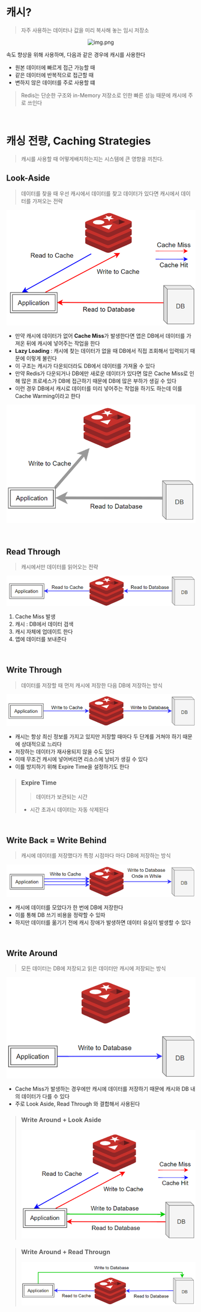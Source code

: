 # 캐시?

> 자주 사용하는 데이터나 값을 미리 복사해 놓는 임시 저장소

<div align="center">

![img.png](캐시란?.png)

</div>

속도 향상을 위해 사용하며, 다음과 같은 경우에 캐시를 사용한다

* 원본 데이터에 빠르게 접근 가능할 때
* 같은 데이터에 반복적으로 접근할 때
* 변하지 않은 데이터를 주로 사용할 떄

> Redis는 단순한 구조와 in-Memory 저장소로 인한 빠른 성능 때문에 캐시에 주로 쓰인다

<br>

# 캐싱 전량, Caching Strategies

> 캐시를 사용할 때 어떻게배치하는지는 시스템에 큰 영향을 끼친다.

## Look-Aside

> 데이터를 찾을 때 우선 캐시에서 데이터를 찾고 데이터가 있다면 캐시에서 데이터를 가져오는 전략
<div align="center">

![img.png](img/Look-Aside.png)

</div>

* 만약 캐시에 데이터가 없어 **Cache Miss**가 발생한다면 앱은 DB에서 데이터를 가져온 뒤에 캐시에 넣어주는 작업을 한다
* **Lazy Loading** : 캐시에 찾는 데이터가 없을 때 DB에서 직접 조회해서 입력되기 때문에 이렇게 불린다
* 이 구조는 캐시가 다운되더라도 DB에서 데이터를 가져올 수 있다
* 만약 Redis가 다운되거나 DB에만 새로운 데이터가 있다면 많은 Cache Miss로 인해 많은 프로세스가 DB에 접근하기 때문에 DB에 많은 부하가 생길 수 있다
* 이런 경우 DB에서 캐시로 데이터를 미리 넣어주는 작업을 하기도 하는데 이를 Cache Warming이라고 한다

<div align="center">
  
![img.png](img/Cache%20Warming.png)

</div>

<br>

## Read Through

> 캐시에서만 데이터를 읽어오는 전략

<div align="center">
  
![img.png](img/Read%20Trough.png)

</div>

1. Cache Miss 발생
2. 캐시 : DB에서 데이터 검색
3. 캐시 자체에 업데이트 한다
4. 앱에 데이터를 보내준다

<br>

## Write Through

> 데이터를 저장할 때 먼저 캐시에 저장한 다음 DB에 저장하는 방식

<div align="center">
  
![img.png](img/Write%20Through.png)

</div>

* 캐시는 항상 최신 정보를 가지고 있지만 저장할 때마다 두 단계를 거쳐야 하기 때문에 상대적으로 느리다
* 저장하는 데이터가 재사용되지 않을 수도 있다
* 이때 무조건 캐시에 넣어버리면 리소스에 낭비가 생길 수 있다
* 이를 방지하기 위해 Expire Time을 설정하기도 한다

> ### Expire Time
>> 데이터가 보관되는 시간
> * 시간 초과시 데이터는 자동 삭제된다

<br>

## Write Back = Write Behind

> 캐시에 데이터를 저장했다가 특정 시점마다 마다 DB에 저장하는 방식

<div align="center">
  
![img.png](img/Write%20Back.png)

</div>

* 캐시에 데이터를 모았다가 한 번에 DB에 저장한다
* 이를 통해 DB 쓰기 비용을 정략할 수 있따
* 하지만 데이터를 옮기기 전에 캐시 장애가 발생하면 데이터 유실이 발생할 수 있다

<br>

## Write Around

> 모든 데이터는 DB에 저장되고 읽은 데이터만 캐시에 저장되는 방식

<div align="center">
  
![img.png](img/Write%20Around.png)

</div>

* Cache Miss가 발생하는 경우에만 캐시에 데이터를 저장하기 때문에 캐시와 DB 내의 데이터가 다를 수 있다
* 주로 Look Aside, Read Through 와 결합해서 사용된다

> ### Write Around + Look Aside
> ![img.png](img/Write%20Around%20+%20Look%20Aside.png)


> ### Write Around + Read Througn
> ![img.png](img/Write%20Around%20+%20Read%20Through.png)

